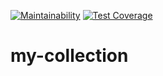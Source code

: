 [![Maintainability](https://api.codeclimate.com/v1/badges/ccf7f8a86aa95269ef6d/maintainability)](https://codeclimate.com/github/charoleizer/my-collection/maintainability)
[![Test Coverage](https://api.codeclimate.com/v1/badges/ccf7f8a86aa95269ef6d/test_coverage)](https://codeclimate.com/github/charoleizer/my-collection/test_coverage)

# my-collection
